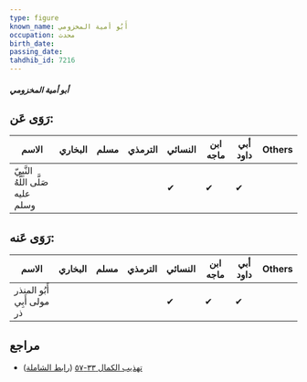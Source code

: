 ```yaml
---
type: figure
known_name: أَبُو أمية المخزومي
occupation: محدث
birth_date:
passing_date:
tahdhib_id: 7216
---
```

##### أبو أمية المخزومي

## رَوَى عَن:
| الاسم                              | البخاري | مسلم | الترمذي | النسائي | ابن ماجه | أبي داود | Others |
| ---------------------------------- | ------- | ---- | ------- | ------- | -------- | -------- | ------ |
| النَّبِيّ صَلَّى اللَّهُ عليه وسلم |         |      |         | ✔       | ✔        | ✔        |        |
## رَوَى عَنه:
| الاسم                      | البخاري | مسلم | الترمذي | النسائي | ابن ماجه | أبي داود | Others |
| -------------------------- | ------- | ---- | ------- | ------- | -------- | -------- | ------ |
| أَبُو المنذر مولى أَبِي ذر |         |      |         | ✔       | ✔        | ✔        |        |
## مراجع
- [تهذيب الكمال ٣٣-٥٧](obsidian://open?vault=Tahdhib-al-Kamal&file=Figures/٧٢١٦-أبو%20أمية%20المخزومي) ([رابط الشاملة](https://shamela.ws/book/3722/17728))